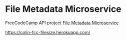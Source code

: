 # File Metadata Microservice
FreeCodeCamp API project [File Metadata Microservice](https://www.freecodecamp.org/challenges/file-metadata-microservice)

https://colin-fcc-filesize.herokuapp.com/
